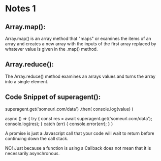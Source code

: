 # Notes 1

## Array.map():

Array.map() is an array method that "maps" or examines the items of an array and creates a new array with the inputs of the first array replaced by whatever value is given in the .map() method.

## Array.reduce():

The Array.reduce() method examines an arrays values and turns the array into a single element.

## Code Snippet of superagent():

superagent.get('someurl.com/data')
  .then(
    console.log(value)
  )

  async () => {
    try {
    const res = await superagent.get('someurl.com/data');
    console.log(res);
    } catch (err) {
    console.error(err);
    }
  }

A promise is just a Javascript call that your code will wait to return before continuing down the call stack.

NO! Just because a function is using a Callback does not mean that it is necessarily asynchronous.

